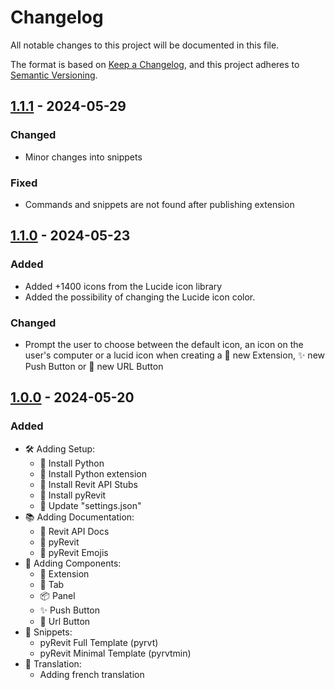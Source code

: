 # Changelog

All notable changes to this project will be documented in this file.

The format is based on [Keep a Changelog],
and this project adheres to [Semantic Versioning].

<!-- ## [Unreleased]

- / -->

## [1.1.1] - 2024-05-29

### Changed

- Minor changes into snippets

### Fixed

- Commands and snippets are not found after publishing extension

## [1.1.0] - 2024-05-23

### Added

- Added +1400 icons from the Lucide icon library
- Added the possibility of changing the Lucide icon color.

### Changed

- Prompt the user to choose between the default icon, an icon on the user's computer or a lucid icon when creating a 💼 new Extension, ✨ new Push Button or 🔗 new URL Button

## [1.0.0] - 2024-05-20

### Added

- 🛠️ Adding Setup:
  - 🐍 Install Python
  - 🧩 Install Python extension
  - 📕 Install Revit API Stubs
  - 📕 Install pyRevit
  - 📝 Update "settings.json"
- 📚 Adding Documentation:
  - 📕 Revit API Docs
  - 📕 pyRevit
  - 🎨 pyRevit Emojis
- 🐍 Adding Components:
  - 💼 Extension
  - 📁 Tab
  - 📦 Panel
  - ✨ Push Button
  - 🔗 Url Button
- 📄 Snippets:
  - pyRevit Full Template (pyrvt)
  - pyRevit Minimal Template (pyrvtmin)
- 🔄 Translation:
  - Adding french translation

<!-- Links -->

[keep a changelog]: https://keepachangelog.com/en/1.0.0/
[semantic versioning]: https://semver.org/spec/v2.0.0.html

<!-- Versions -->

[unreleased]: https://github.com/Author/Repository/compare/v0.0.2...HEAD
[1.1.1]: https://github.com/baptistelechat/pyrevit-with-vscode/releases/tag/v1.1.1
[1.1.0]: https://github.com/baptistelechat/pyrevit-with-vscode/releases/tag/v1.1.0
[1.0.0]: https://github.com/baptistelechat/pyrevit-with-vscode/releases/tag/v1.0.0
